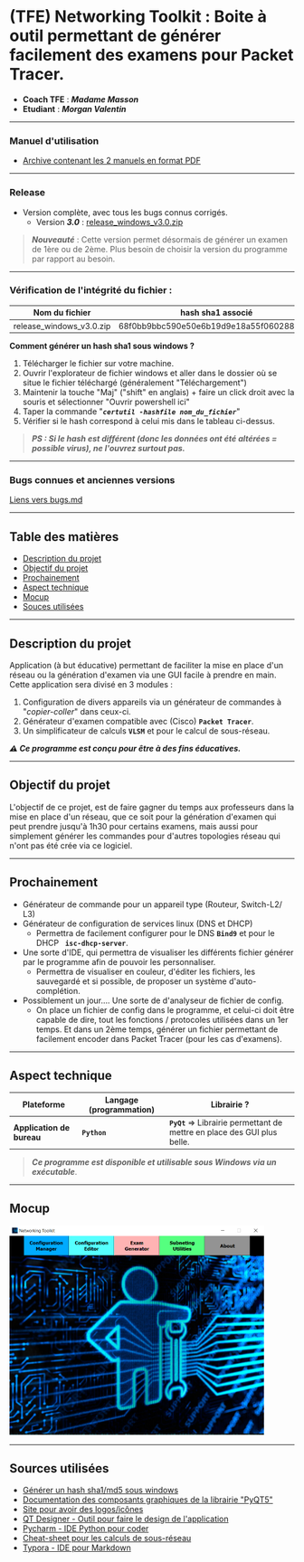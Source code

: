# (TFE) Networking Toolkit : Boite à outil permettant de générer facilement des examens pour Packet Tracer.

* **Coach TFE** : **_Madame Masson_**
* **Etudiant** : **_Morgan Valentin_**

---

### Manuel d'utilisation

* [Archive contenant les 2 manuels en format PDF](https://github.com/momo007Dev/TFE-Networking_toolkit/raw/main/Manuels.zip)

---

### Release

* Version complète, avec tous les bugs connus corrigés.
	* Version ***3.0*** : [release_windows_v3.0.zip](https://github.com/momo007Dev/TFE-Networking_toolkit/raw/main/release/release_windows_v3.0.zip)

> ***Nouveauté*** : Cette version permet désormais de générer un examen de 1ère ou de 2ème. Plus besoin de choisir la version du programme par rapport au besoin.

---

### Vérification de l'intégrité du fichier :

Nom du fichier | hash sha1 associé
---------|----------
 release_windows_v3.0.zip | 68f0bb9bbc590e50e6b19d9e18a55f060288e130

**Comment générer un hash sha1 sous windows ?**

1. Télécharger le fichier sur votre machine.
2. Ouvrir l'explorateur de fichier windows et aller dans le dossier où se situe le fichier téléchargé (généralement "Téléchargement")
3. Maintenir la touche "Maj" ("shift" en anglais) + faire un click droit avec la souris et sélectionner "Ouvrir powershell ici"
4. Taper la commande "***```certutil -hashfile nom_du_fichier```***"
5. Vérifier si le hash correspond à celui mis dans le tableau ci-dessus. 

> ***PS : Si le hash est différent (donc les données ont été altérées = possible virus), ne l'ouvrez surtout pas.***
---

### Bugs connues et anciennes versions

[Liens vers bugs.md](https://github.com/momo007Dev/TFE-Networking_toolkit/blob/main/bugs.md)

---

## Table des matières

- [Description du projet](#description-du-projet)
- [Objectif du projet](#objectif-du-projet)
- [Prochainement](#prochainement)
- [Aspect technique](#aspect-technique)
- [Mocup](#mocup)
- [Souces utilisées](#sources-utilisées)
---

## Description du projet

Application (à but éducative) permettant de faciliter la mise en place d'un réseau ou la génération d'examen via une GUI facile à prendre en main.
Cette application sera divisé en 3 modules :
1. Configuration de divers appareils via un générateur de commandes à "_copier-coller_" dans ceux-ci.
2. Générateur d'examen compatible avec (Cisco) **`Packet Tracer`**.
3. Un simplificateur de calculs **`VLSM`** et pour le calcul de sous-réseau.


**_⚠ Ce programme est conçu pour être à des fins éducatives._**

---

## Objectif du projet

L'objectif de ce projet, est de faire gagner du temps aux professeurs dans la mise en place d'un réseau, que ce soit pour la génération d'examen qui peut prendre jusqu'à 1h30 pour certains examens, mais aussi pour simplement générer les commandes pour d'autres topologies réseau qui n'ont pas été crée via ce logiciel.

---

## Prochainement

* Générateur de commande pour un appareil type (Routeur, Switch-L2/ L3)
* Générateur de configuration de services linux (DNS et DHCP)
  * Permettra de facilement configurer pour le DNS **`Bind9`** et pour le DHCP **` isc-dhcp-server`**.
* Une sorte d'IDE, qui permettra de visualiser les différents fichier générer par le programme afin de pouvoir les personnaliser.
  * Permettra de visualiser en couleur, d'éditer les fichiers, les sauvegardé et si possible, de proposer un système d'auto-complétion.
* Possiblement un jour.... Une sorte de d'analyseur de fichier de config.
  * On place un fichier de config dans le programme, et celui-ci doit être capable de dire, tout les fonctions / protocoles utilisées dans un 1er temps. Et dans un 2ème temps, générer un fichier permettant de facilement encoder dans Packet Tracer (pour les cas d'examens).

---

## Aspect technique


Plateforme | Langage (programmation) | Librairie ?
---------|----------|---------
 **Application de bureau** | **`Python`** | **`PyQt`** => Librairie permettant de mettre en place des GUI plus belle.

> ***Ce programme est disponible et utilisable sous Windows via un exécutable***.

---

## Mocup

<img src="img/mocup.png" width="450" height="370" />

---

## Sources utilisées

* [Générer un hash sha1/md5 sous windows](https://www.lifewire.com/validate-md5-checksum-file-4037391)
* [Documentation des composants graphiques de la librairie "PyQT5"](https://doc.qt.io/qt-5/)
* [Site pour avoir des logos/icônes](https://www.flaticon.com/)
* [QT Designer - Outil pour faire le design de l'application](https://build-system.fman.io/qt-designer-download)
* [Pycharm - IDE Python pour coder](https://www.jetbrains.com/pycharm/)
* [Cheat-sheet pour les calculs de sous-réseau](https://nsrc.org/workshops/2009/summer/presentations/day3/subnetting.pdf)
* [Typora - IDE pour Markdown](https://typora.io/#windows)